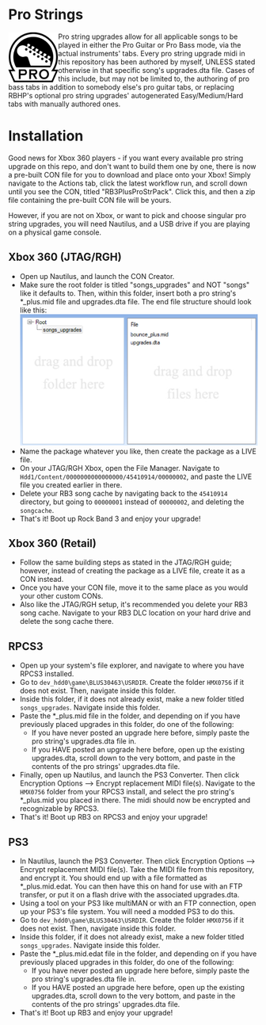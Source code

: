 # Pro Strings
<img src="../dependencies/progtr.png" width="20%" height="20%" align="left"> Pro string upgrades allow for all applicable songs to be played in either the Pro Guitar or Pro Bass mode, via the actual instruments' tabs. Every pro string upgrade midi in this repository has been authored by myself, UNLESS stated otherwise in that specific song's upgrades.dta file. Cases of this include, but may not be limited to, the authoring of pro bass tabs in addition to somebody else's pro guitar tabs, or replacing RBHP's optional pro string upgrades' autogenerated Easy/Medium/Hard tabs with manually authored ones.

# Installation
Good news for Xbox 360 players - if you want every available pro string upgrade on this repo, and don't want to build them one by one, there is now a pre-built CON file for you to download and place onto your Xbox! Simply navigate to the Actions tab, click the latest workflow run, and scroll down until you see the CON, titled "RB3PlusProStrPack". Click this, and then a zip file containing the pre-built CON file will be yours.

However, if you are not on Xbox, or want to pick and choose singular pro string upgrades, you will need Nautilus, and a USB drive if you are playing on a physical game console.

## Xbox 360 (JTAG/RGH)
- Open up Nautilus, and launch the CON Creator.
- Make sure the root folder is titled "songs_upgrades" and NOT "songs" like it defaults to. Then, within this folder, insert both a pro string's *_plus.mid file and upgrades.dta file. The end file structure should look like this: ![example_CON_structure](../dependencies/example_CON.PNG?raw=true "Example CON structure")
- Name the package whatever you like, then create the package as a LIVE file.
- On your JTAG/RGH Xbox, open the File Manager. Navigate to ```Hdd1/Content/0000000000000000/45410914/00000002```, and paste the LIVE file you created earlier in there.
- Delete your RB3 song cache by navigating back to the ```45410914``` directory, but going to ```00000001``` instead of ```00000002```, and deleting the ```songcache```.
- That's it! Boot up Rock Band 3 and enjoy your upgrade!

## Xbox 360 (Retail)
- Follow the same building steps as stated in the JTAG/RGH guide; however, instead of creating the package as a LIVE file, create it as a CON instead.
- Once you have your CON file, move it to the same place as you would your other custom CONs.
- Also like the JTAG/RGH setup, it's recommended you delete your RB3 song cache. Navigate to your RB3 DLC location on your hard drive and delete the song cache there.

## RPCS3
- Open up your system's file explorer, and navigate to where you have RPCS3 installed. 
- Go to ```dev_hdd0\game\BLUS30463\USRDIR```. Create the folder ```HMX0756``` if it does not exist. Then, navigate inside this folder.
- Inside this folder, if it does not already exist, make a new folder titled ```songs_upgrades```. Navigate inside this folder.
- Paste the *_plus.mid file in the folder, and depending on if you have previously placed upgrades in this folder, do one of the following:
  - If you have never posted an upgrade here before, simply paste the pro string's upgrades.dta file in.
  - If you HAVE posted an upgrade here before, open up the existing upgrades.dta, scroll down to the very bottom, and paste in the contents of the pro strings' upgrades.dta file.
- Finally, open up Nautilus, and launch the PS3 Converter. Then click Encryption Options --> Encrypt replacement MIDI file(s). Navigate to the ```HMX0756``` folder from your RPCS3 install, and select the pro string's *_plus.mid you placed in there. The midi should now be encrypted and recognizable by RPCS3.
- That's it! Boot up RB3 on RPCS3 and enjoy your upgrade!

## PS3
- In Nautilus, launch the PS3 Converter. Then click Encryption Options --> Encrypt replacement MIDI file(s). Take the MIDI file from this repository, and encrypt it. You should end up with a file formatted as *_plus.mid.edat. You can then have this on hand for use with an FTP transfer, or put it on a flash drive with the associated upgrades.dta.
- Using a tool on your PS3 like multiMAN or with an FTP connection, open up your PS3's file system. You will need a modded PS3 to do this.
- Go to ```dev_hdd0\game\BLUS30463\USRDIR```. Create the folder ```HMX0756``` if it does not exist. Then, navigate inside this folder.
- Inside this folder, if it does not already exist, make a new folder titled ```songs_upgrades```. Navigate inside this folder.
- Paste the *_plus.mid.edat file in the folder, and depending on if you have previously placed upgrades in this folder, do one of the following:
  - If you have never posted an upgrade here before, simply paste the pro string's upgrades.dta file in.
  - If you HAVE posted an upgrade here before, open up the existing upgrades.dta, scroll down to the very bottom, and paste in the contents of the pro strings' upgrades.dta file.
- That's it! Boot up RB3 and enjoy your upgrade!
